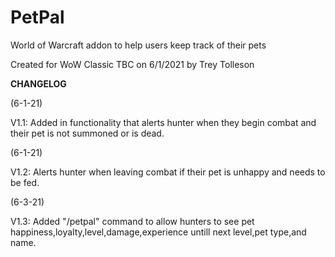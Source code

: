 # PetPal
World of Warcraft addon to help users keep track of their pets

Created for WoW Classic TBC on 6/1/2021 by Trey Tolleson


**CHANGELOG**

(6-1-21)

V1.1: Added in functionality that alerts hunter when they begin combat and their pet is not summoned or is dead.

(6-1-21)

V1.2: Alerts hunter when leaving combat if their pet is unhappy and needs to be fed.

(6-3-21)

V1.3: Added "/petpal" command to allow hunters to see pet happiness,loyalty,level,damage,experience untill next level,pet type,and name.
